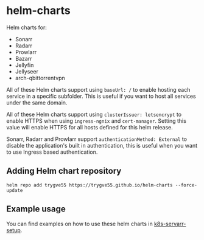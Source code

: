 # helm-charts
Helm charts for:
* Sonarr
* Radarr
* Prowlarr
* Bazarr
* Jellyfin
* Jellyseer
* arch-qbittorrentvpn

All of these Helm charts support using `baseUrl: /` to enable hosting each service in a specific subfolder. This is useful if you want to host all services under the same domain.

All of these Helm charts support using `clusterIssuer: letsencrypt` to enable HTTPS when using `ingress-ngnix` and `cert-manager`. Setting this value will enable HTTPS for all hosts defined for this helm release.

Sonarr, Radarr and Prowlarr support `authenticationMethod: External` to disable the application's built in authentication, this is useful when you want to use Ingress based authentication.

## Adding Helm chart repository
```shell
helm repo add trygve55 https://trygve55.github.io/helm-charts --force-update
```

## Example usage
You can find examples on how to use these helm charts in [k8s-servarr-setup](https://github.com/trygve55/k8s-servarr-setup).
